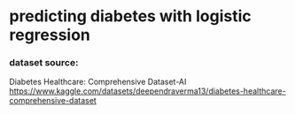 # predicting diabetes with logistic regression

### dataset source:  
Diabetes Healthcare: Comprehensive Dataset-AI https://www.kaggle.com/datasets/deependraverma13/diabetes-healthcare-comprehensive-dataset 

 
